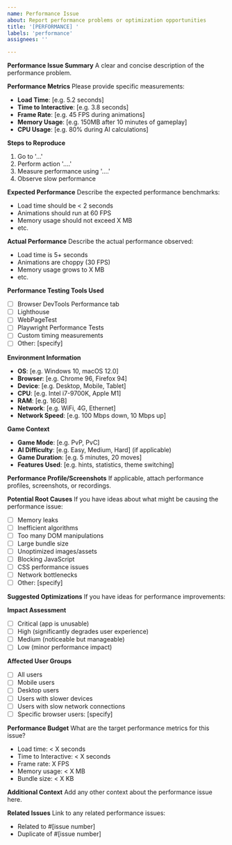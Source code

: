 ```yaml
---
name: Performance Issue
about: Report performance problems or optimization opportunities
title: '[PERFORMANCE] '
labels: 'performance'
assignees: ''

---
```


**Performance Issue Summary**
A clear and concise description of the performance problem.

**Performance Metrics**
Please provide specific measurements:
- **Load Time**: [e.g. 5.2 seconds]
- **Time to Interactive**: [e.g. 3.8 seconds]
- **Frame Rate**: [e.g. 45 FPS during animations]
- **Memory Usage**: [e.g. 150MB after 10 minutes of gameplay]
- **CPU Usage**: [e.g. 80% during AI calculations]

**Steps to Reproduce**
1. Go to '...'
2. Perform action '....'
3. Measure performance using '....'
4. Observe slow performance

**Expected Performance**
Describe the expected performance benchmarks:
- Load time should be < 2 seconds
- Animations should run at 60 FPS
- Memory usage should not exceed X MB
- etc.

**Actual Performance**
Describe the actual performance observed:
- Load time is 5+ seconds
- Animations are choppy (30 FPS)
- Memory usage grows to X MB
- etc.

**Performance Testing Tools Used**
- [ ] Browser DevTools Performance tab
- [ ] Lighthouse
- [ ] WebPageTest
- [ ] Playwright Performance Tests
- [ ] Custom timing measurements
- [ ] Other: [specify]

**Environment Information**
- **OS**: [e.g. Windows 10, macOS 12.0]
- **Browser**: [e.g. Chrome 96, Firefox 94]
- **Device**: [e.g. Desktop, Mobile, Tablet]
- **CPU**: [e.g. Intel i7-9700K, Apple M1]
- **RAM**: [e.g. 16GB]
- **Network**: [e.g. WiFi, 4G, Ethernet]
- **Network Speed**: [e.g. 100 Mbps down, 10 Mbps up]

**Game Context**
- **Game Mode**: [e.g. PvP, PvC]
- **AI Difficulty**: [e.g. Easy, Medium, Hard] (if applicable)
- **Game Duration**: [e.g. 5 minutes, 20 moves]
- **Features Used**: [e.g. hints, statistics, theme switching]

**Performance Profile/Screenshots**
If applicable, attach performance profiles, screenshots, or recordings.

**Potential Root Causes**
If you have ideas about what might be causing the performance issue:
- [ ] Memory leaks
- [ ] Inefficient algorithms
- [ ] Too many DOM manipulations
- [ ] Large bundle size
- [ ] Unoptimized images/assets
- [ ] Blocking JavaScript
- [ ] CSS performance issues
- [ ] Network bottlenecks
- [ ] Other: [specify]

**Suggested Optimizations**
If you have ideas for performance improvements:

**Impact Assessment**
- [ ] Critical (app is unusable)
- [ ] High (significantly degrades user experience)
- [ ] Medium (noticeable but manageable)
- [ ] Low (minor performance impact)

**Affected User Groups**
- [ ] All users
- [ ] Mobile users
- [ ] Desktop users
- [ ] Users with slower devices
- [ ] Users with slow network connections
- [ ] Specific browser users: [specify]

**Performance Budget**
What are the target performance metrics for this issue?
- Load time: < X seconds
- Time to Interactive: < X seconds
- Frame rate: X FPS
- Memory usage: < X MB
- Bundle size: < X KB

**Additional Context**
Add any other context about the performance issue here.

**Related Issues**
Link to any related performance issues:
- Related to #[issue number]
- Duplicate of #[issue number]